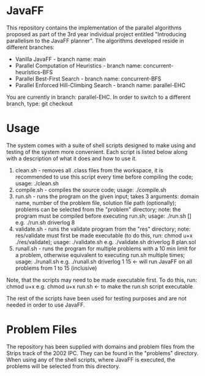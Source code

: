 # JavaFF
This repository contains the implementation of the parallel algorithms proposed as part of the 3rd year individual project entitled "Introducing parallelism to the JavaFF planner". The algorithms developed reside in different branches:

 - Vanilla JavaFF - branch name: main
 - Parallel Computation of Heuristics - branch name: concurrent-heuristics-BFS
 - Parallel Best-First Search - branch name: concurrent-BFS
 - Parallel Enforced Hill-Climbing Search - branch name: parallel-EHC

You are currently in branch: parallel-EHC. In order to switch to a different branch, type:
    git checkout <branch-name>

# Usage
The system comes with a suite of shell scripts designed to make using and testing of the system more convenient. Each script is listed below along with a description of what it does and how to use it.

1. clean.sh - removes all .class files from the workspace, it is recommended to use this script every time before compiling the code; 
    usage: ./clean.sh
2. compile.sh - compiles the source code; 
    usage: ./compile.sh
3. run.sh - runs the program on the given input; takes 3 arguments: domain name, number of the problem file, solution file path (optionally); problems can be selected from the "problem" directory;
    note: the program must be compiled before executing run.sh; 
    usage: ./run.sh <domain-name> <problem-file-number> [<solution-file>]
            e.g. ./run.sh driverlog 8
4. validate.sh - runs the validate program from the "res" directory; note: res/validate must first be made executable (to do this, run: chmod u+x ./res/validate);
    usage: ./validate.sh <domain-name> <problem-file-number> <solution-file>
            e.g. ./validate.sh driverlog 8 plan.sol
5. runall.sh - runs the program for multiple problems with a 10 min limit for a problem, otherwise equivalent to executing run.sh multiple times;
    usage: ./runall.sh <domain-name> <first-problem-file-number> <last-problem-file-number>
            e.g. ./runall.sh driverlog 1 15     <- will run JavaFF on all problems from 1 to 15 (inclusive)

Note, that the scripts may need to be made executable first. To do this, run:
    chmod u+x <script-name>
    e.g. chmod u+x run.sh   <- to make the run.sh script executable

The rest of the scripts have been used for testing purposes and are not needed in order to use JavaFF.

# Problem Files
The repository has been supplied with domains and problem files from the Strips track of the 2002 IPC. They can be found in the "problems" directory. When using any of the shell scripts, where JavaFF is executed, the problems will be selected from this directory.
